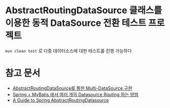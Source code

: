 # AbstractRoutingDataSource 클래스를 이용한 동적 DataSource 전환 테스트 프로젝트

`mvn clean test` 로 다중 데이터소스에 대한 테스트를 진행 가능하다

# 참고 문서
- [AbstractRoutingDataSource를 통한 Multi-DataSource 구현](https://hyunwook.dev/206)
- [Spring + MyBatis 에서 여러 개의 Datasource Routing 하는 방법](https://hermeslog.tistory.com/184)
- [A Guide to Spring AbstractRoutingDatasource](https://www.baeldung.com/spring-abstract-routing-data-source)
